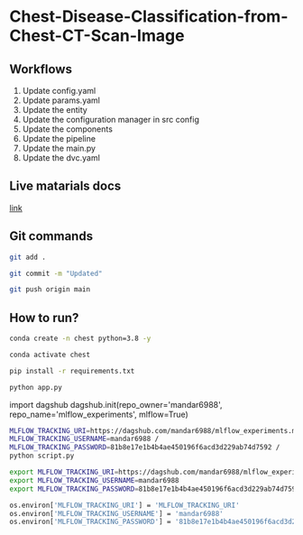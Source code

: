 # Chest-Disease-Classification-from-Chest-CT-Scan-Image


## Workflows

1. Update config.yaml
2. Update params.yaml
3. Update the entity
4. Update the configuration manager in src config
5. Update the components
6. Update the pipeline 
7. Update the main.py
8. Update the dvc.yaml 



## Live matarials docs

[link](https://docs.google.com/document/d/1UFiHnyKRqgx8Lodsvdzu58LbVjdWHNf-uab2WmhE0A4/edit?usp=sharing)


## Git commands

```bash
git add .

git commit -m "Updated"

git push origin main
```

## How to run?

```bash
conda create -n chest python=3.8 -y
```

```bash
conda activate chest
```

```bash
pip install -r requirements.txt
```

```bash
python app.py
```

import dagshub
dagshub.init(repo_owner='mandar6988', repo_name='mlflow_experiments', mlflow=True)

<!-- import mlflow
with mlflow.start_run():
  mlflow.log_param('parameter name', 'value')
  mlflow.log_metric('metric name', 1) -->

```bash
MLFLOW_TRACKING_URI=https://dagshub.com/mandar6988/mlflow_experiments.mlflow /
MLFLOW_TRACKING_USERNAME=mandar6988 /
MLFLOW_TRACKING_PASSWORD=81b8e17e1b4b4ae450196f6acd3d229ab74d7592 /
python script.py
```

```bash
export MLFLOW_TRACKING_URI=https://dagshub.com/mandar6988/mlflow_experiments.mlflow
export MLFLOW_TRACKING_USERNAME=mandar6988
export MLFLOW_TRACKING_PASSWORD=81b8e17e1b4b4ae450196f6acd3d229ab74d7592
```

```bash
os.environ['MLFLOW_TRACKING_URI'] = 'MLFLOW_TRACKING_URI'
os.environ['MLFLOW_TRACKING_USERNAME'] = 'mandar6988'
os.environ['MLFLOW_TRACKING_PASSWORD'] = '81b8e17e1b4b4ae450196f6acd3d229ab74d7592'
```